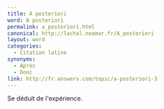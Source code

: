 ```yaml
---
title: A posteriori
word: A posteriori
permalink: a_posteriori.html
canonical: http://lachal.neamar.fr/A_posteriori
layout: word
categories:
  - Citation latine
synonyms:
  - Après
  - Donc
link: http://fr.answers.com/topic/a-posteriori-3
---
```


Se déduit de l'expérience.

